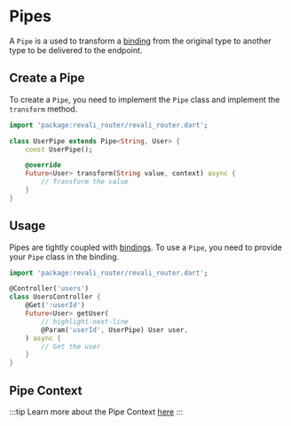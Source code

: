 # Pipes

A `Pipe` is a used to transform a [binding](./binding) from the original type to another type to be delivered to the endpoint.

## Create a Pipe

To create a `Pipe`, you need to implement the `Pipe` class and implement the `transform` method.

```dart title="lib/pipes/my_pipe.dart"
import 'package:revali_router/revali_router.dart';

class UserPipe extends Pipe<String, User> {
    const UserPipe();

    @override
    Future<User> transform(String value, context) async {
        // Transform the value
    }
}
```

## Usage

Pipes are tightly coupled with [bindings](./binding#pipe-transform). To use a `Pipe`, you need to provide your `Pipe` class in the binding.

```dart title="routes/controllers/my_controllers.dart"
import 'package:revali_router/revali_router.dart';

@Controller('users')
class UsersController {
    @Get(':userId')
    Future<User> getUser(
        // highlight-next-line
        @Param('userId', UserPipe) User user,
    ) async {
        // Get the user
    }
}
```

## Pipe Context

:::tip
Learn more about the Pipe Context [here](../context/pipe)
:::
